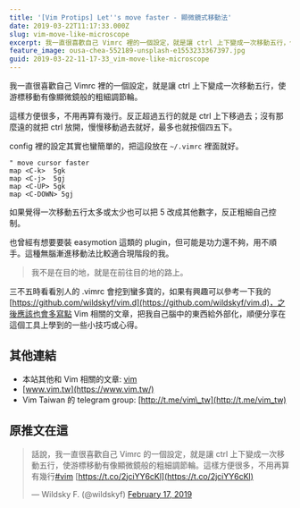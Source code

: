 ```yaml
---
title: '[Vim Protips] Let''s move faster - 顯微鏡式移動法'
date: 2019-03-22T11:17:33.000Z
slug: vim-move-like-microscope
excerpt: 我一直很喜歡自己 Vimrc 裡的一個設定，就是讓 ctrl 上下變成一次移動五行，使游標移動有像顯微鏡般的粗
feature_image: ousa-chea-552189-unsplash-e1553233367397.jpg
guid: 2019-03-22-11-17-33_vim-move-like-microscope
---
```

我一直很喜歡自己 Vimrc 裡的一個設定，就是讓 ctrl 上下變成一次移動五行，使游標移動有像顯微鏡般的粗細調節輪。

這樣方便很多，不用再算有幾行。反正超過五行的就是 ctrl 上下移過去；沒有那麼遠的就把 ctrl 放開，慢慢移動過去就好，最多也就按個四五下。

config 裡的設定其實也蠻簡單的，把這段放在 `~/.vimrc` 裡面就好。

```vim
" move cursor faster
map <C-k>  5gk
map <C-j>  5gj
map <C-UP> 5gk
map <C-DOWN> 5gj
```

如果覺得一次移動五行太多或太少也可以把 5 改成其他數字，反正粗細自己控制。

也曾經有想要要裝 easymotion 這類的 plugin，但可能是功力還不夠，用不順手。這種無腦漸進移動法比較適合現階段的我。

> 我不是在目的地，就是在前往目的地的路上。

三不五時看看別人的 .vimrc 會挖到蠻多寶的，如果有興趣可以參考一下我的 [https://github.com/wildskyf/vim.d](https://github.com/wildskyf/vim.d)，之後應該也會多寫點 Vim 相關的文章，把我自己腦中的東西給外部化，順便分享在這個工具上學到的一些小技巧或心得。

其他連結
----

*   本站其他和 Vim 相關的文章: [vim](http://blog.wildsky.cc/tags/vim/)
*   [www.vim.tw](https://www.vim.tw/)
*   Vim Taiwan 的 telegram group: [http://t.me/vim\_tw](http://t.me/vim_tw)

原推文在這
-----

> 話說，我一直很喜歡自己 Vimrc 的一個設定，就是讓 ctrl 上下變成一次移動五行，使游標移動有像顯微鏡般的粗細調節輪。這樣方便很多，不用再算有幾行[#vim](https://twitter.com/hashtag/vim?src=hash&ref_src=twsrc%5Etfw) [https://t.co/2jciYY6cKl](https://t.co/2jciYY6cKl)
>
> — Wildsky F. (@wildskyf) [February 17, 2019](https://twitter.com/wildskyf/status/1097171177317879813?ref_src=twsrc%5Etfw)
